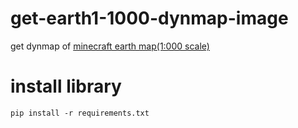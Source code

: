 # get-earth1-1000-dynmap-image
get dynmap of [minecraft earth map(1:000 scale)](https://earth.motfe.net/)

# install library
`pip install -r requirements.txt`
